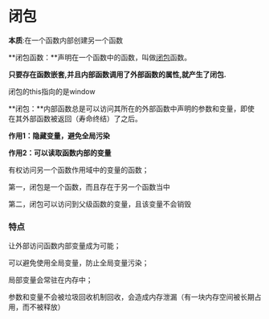 # 闭包

**本质**:在一个函数内部创建另一个函数

**闭包函数：**声明在一个函数中的函数，叫做[闭包](https://so.csdn.net/so/search?q=闭包&spm=1001.2101.3001.7020)函数。

**只要存在函数嵌套,并且内部函数调用了外部函数的属性,就产生了闭包.**

闭包的this指向的是window

**闭包：**内部函数总是可以访问其所在的外部函数中声明的参数和变量，即使在其外部函数被返回（寿命终结）了之后。

**作用1：隐藏变量，避免全局污染**

**作用2：可以读取函数内部的变量**

有权访问另一个函数作用域中的变量的函数；

第一，闭包是一个函数，而且存在于另一个函数当中

第二，闭包可以访问到父级函数的变量，且该变量不会销毁

### 特点

 让外部访问函数内部变量成为可能；

 可以避免使用全局变量，防止全局变量污染；

 局部变量会常驻在内存中；

 参数和变量不会被垃圾回收机制回收，会造成内存泄漏（有一块内存空间被长期占用，而不被释放）